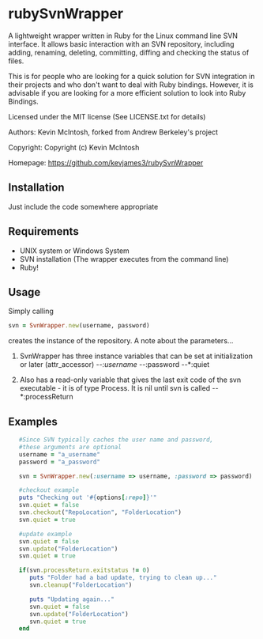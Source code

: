 rubySvnWrapper
========

A lightweight wrapper written in Ruby for the Linux command line SVN interface. It allows basic interaction with an SVN repository, including adding, renaming, deleting, committing, diffing and checking the status of files.

This is for people who are looking for a quick solution for SVN integration in their projects and who don't want to deal with Ruby bindings.  However, it is advisable if you are looking for a more efficient solution to look into Ruby Bindings.

Licensed under the MIT license (See LICENSE.txt for details)

Authors: Kevin McIntosh, forked from Andrew Berkeley's project

Copyright: Copyright (c) Kevin McIntosh

Homepage: https://github.com/kevjames3/rubySvnWrapper


Installation
------------

Just include the code somewhere appropriate


Requirements
------------

 * UNIX system or Windows System
 * SVN installation (The wrapper executes from the command line)
 * Ruby!

Usage
-----

Simply calling

```ruby
svn = SvnWrapper.new(username, password)
```

creates the instance of the repository.  A note about the parameters...

1. SvnWrapper has three instance variables that can be set at initialization or later (attr_accessor)
--*:username
--*:password
--*:quiet

2. Also has a read-only variable that gives the last exit code of the svn executable - it is of type Process.  It is nil until svn is called
--*:processReturn

Examples
--------

```ruby
   #Since SVN typically caches the user name and password,
   #these arguments are optional
   username = "a_username"
   password = "a_password"

   svn = SvnWrapper.new(:username => username, :password => password)
```

```ruby
   #checkout example
   puts "Checking out '#{options[:repo]}'"
   svn.quiet = false
   svn.checkout("RepoLocation", "FolderLocation")
   svn.quiet = true
```

```ruby
   #update example
   svn.quiet = false
   svn.update("FolderLocation")
   svn.quiet = true

   if(svn.processReturn.exitstatus != 0)
      puts "Folder had a bad update, trying to clean up..."
      svn.cleanup("FolderLocation")

      puts "Updating again..."
      svn.quiet = false
      svn.update("FolderLocation")
      svn.quiet = true
   end
```

   
	





